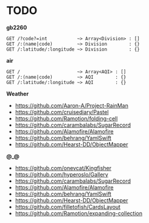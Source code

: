 # TODO

**gb2260**

```
GET /?code?=int           ~> Array<Division> : []
GET /:(name|code)         ~> Division        : {}
GET /:latitude/:longitude ~> Division        : {}
```

**air**

```
GET /                     ~> Array<AQI> : []
GET /:(name|code)         ~> AQI        : {}
GET /:latitude/:longitude ~> AQI        : {}
```

**Weather**

* https://github.com/Aaron-A/Project-RainMan
* https://github.com/cruisediary/Pastel
* https://github.com/Ramotion/folding-cell
* https://github.com/carambalabs/SugarRecord
* https://github.com/Alamofire/Alamofire
* https://github.com/behrang/YamlSwift
* https://github.com/Hearst-DD/ObjectMapper

**@_@**

* https://github.com/onevcat/Kingfisher
* https://github.com/hyperoslo/Gallery
* https://github.com/carambalabs/SugarRecord
* https://github.com/Alamofire/Alamofire
* https://github.com/behrang/YamlSwift
* https://github.com/Hearst-DD/ObjectMapper
* https://github.com/filletofish/CardsLayout
* https://github.com/Ramotion/expanding-collection
